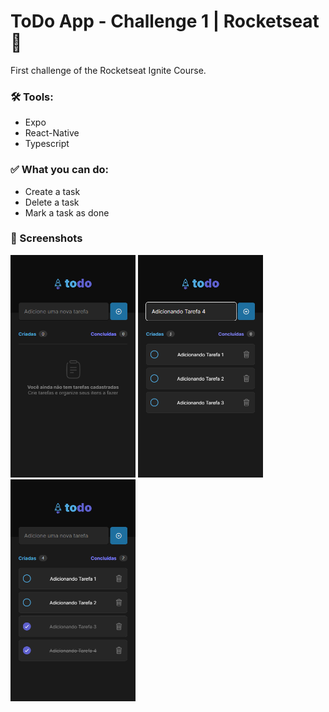 # ToDo App - Challenge 1 | Rocketseat :rocket:

First challenge of the Rocketseat Ignite Course.

### :hammer_and_wrench: Tools:

- Expo
- React-Native
- Typescript

### :white_check_mark: What you can do:

- Create a task
- Delete a task
- Mark a task as done

### :iphone: Screenshots

<img src="./src/assets/screenshots/noTasks.png" alt="noTasks" width="200"/>
<img src="./src/assets/screenshots/addTask.png" alt="addTask" width="200"/>
<img src="./src/assets/screenshots/taskDone.png" alt="taskDone" width="200"/>

